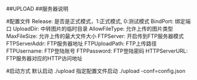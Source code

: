 ##UPLOAD
##服务器说明

#配置文件
Release: 是否是正式模式，1:正式模式, 0:测试模式
BindPort: 绑定端口
UploadDir: 中转图片的临时目录
AllowFileType: 允许上传的图片类型
MaxFileSize: 允许上传的最大文件大小
FTPServer: 开启传到FTP服务器模式
FTPServerAddr: FTP服务器地址
FTPUploadPath: FTP上传路径
FTPUsername: FTP登陆账号
FTPPassword: FTP登陆密码
HTTPServerURL: FTP服务器对应的HTTP访问地址

#启动方式
默认启动
./upload
指定配置文件启动
./upload -conf=config.json